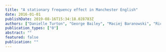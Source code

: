 ```yaml
---
title: "A stationary frequency effect in Manchester English"
date: 2016-01-01
publishDate: 2019-08-16T15:34:18.028783Z
authors: ["Danielle Turton", "George Bailey", "Maciej Baranowski", "Ricardo Bermúdez-Otero"]
publication_types: ["0"]
abstract: ""
featured: false
publication: ""
---
```


